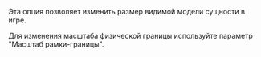 Эта опция позволяет изменить размер видимой модели сущности в игре.

Для изменения масштаба физической границы используйте параметр "Масштаб рамки-границы".
